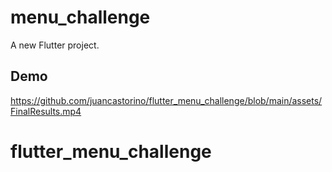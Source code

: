 # menu_challenge

A new Flutter project.

## Demo

https://github.com/juancastorino/flutter_menu_challenge/blob/main/assets/FinalResults.mp4

# flutter_menu_challenge

